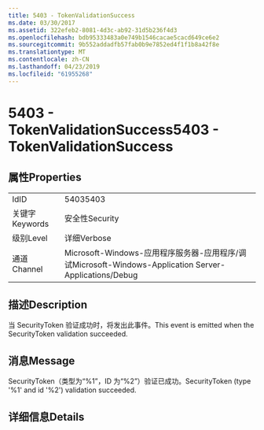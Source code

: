 ```yaml
---
title: 5403 - TokenValidationSuccess
ms.date: 03/30/2017
ms.assetid: 322efeb2-8081-4d3c-ab92-31d5b236f4d3
ms.openlocfilehash: bdb95333483a0e749b1546cacae5cacd649ce6e2
ms.sourcegitcommit: 9b552addadfb57fab0b9e7852ed4f1f1b8a42f8e
ms.translationtype: MT
ms.contentlocale: zh-CN
ms.lasthandoff: 04/23/2019
ms.locfileid: "61955268"
---
```

# <a name="5403---tokenvalidationsuccess"></a><span data-ttu-id="4bafb-102">5403 - TokenValidationSuccess</span><span class="sxs-lookup"><span data-stu-id="4bafb-102">5403 - TokenValidationSuccess</span></span>
## <a name="properties"></a><span data-ttu-id="4bafb-103">属性</span><span class="sxs-lookup"><span data-stu-id="4bafb-103">Properties</span></span>  
  
|||  
|-|-|  
|<span data-ttu-id="4bafb-104">Id</span><span class="sxs-lookup"><span data-stu-id="4bafb-104">ID</span></span>|<span data-ttu-id="4bafb-105">5403</span><span class="sxs-lookup"><span data-stu-id="4bafb-105">5403</span></span>|  
|<span data-ttu-id="4bafb-106">关键字</span><span class="sxs-lookup"><span data-stu-id="4bafb-106">Keywords</span></span>|<span data-ttu-id="4bafb-107">安全性</span><span class="sxs-lookup"><span data-stu-id="4bafb-107">Security</span></span>|  
|<span data-ttu-id="4bafb-108">级别</span><span class="sxs-lookup"><span data-stu-id="4bafb-108">Level</span></span>|<span data-ttu-id="4bafb-109">详细</span><span class="sxs-lookup"><span data-stu-id="4bafb-109">Verbose</span></span>|  
|<span data-ttu-id="4bafb-110">通道</span><span class="sxs-lookup"><span data-stu-id="4bafb-110">Channel</span></span>|<span data-ttu-id="4bafb-111">Microsoft-Windows-应用程序服务器-应用程序/调试</span><span class="sxs-lookup"><span data-stu-id="4bafb-111">Microsoft-Windows-Application Server-Applications/Debug</span></span>|  
  
## <a name="description"></a><span data-ttu-id="4bafb-112">描述</span><span class="sxs-lookup"><span data-stu-id="4bafb-112">Description</span></span>  
 <span data-ttu-id="4bafb-113">当 SecurityToken 验证成功时，将发出此事件。</span><span class="sxs-lookup"><span data-stu-id="4bafb-113">This event is emitted when the SecurityToken validation succeeded.</span></span>  
  
## <a name="message"></a><span data-ttu-id="4bafb-114">消息</span><span class="sxs-lookup"><span data-stu-id="4bafb-114">Message</span></span>  
 <span data-ttu-id="4bafb-115">SecurityToken（类型为“%1”，ID 为“%2”）验证已成功。</span><span class="sxs-lookup"><span data-stu-id="4bafb-115">SecurityToken (type '%1' and id '%2') validation succeeded.</span></span>  
  
## <a name="details"></a><span data-ttu-id="4bafb-116">详细信息</span><span class="sxs-lookup"><span data-stu-id="4bafb-116">Details</span></span>
